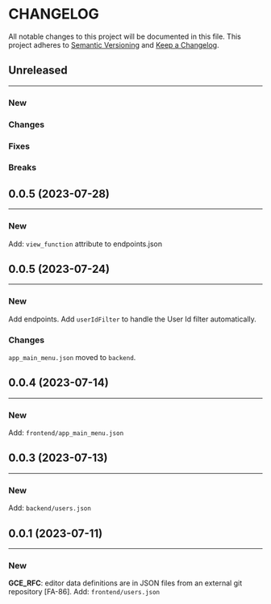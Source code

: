# CHANGELOG

All notable changes to this project will be documented in this file.
This project adheres to [Semantic Versioning](http://semver.org/) and [Keep a Changelog](http://keepachangelog.com/).



## Unreleased
---

### New

### Changes

### Fixes

### Breaks


## 0.0.5 (2023-07-28)
---

### New
Add: `view_function` attribute to endpoints.json


## 0.0.5 (2023-07-24)
---

### New
Add endpoints.
Add `userIdFilter` to handle the User Id filter automatically.

### Changes
`app_main_menu.json` moved to `backend`.


## 0.0.4 (2023-07-14)
---

### New
Add: `frontend/app_main_menu.json`


## 0.0.3 (2023-07-13)
---

### New
Add: `backend/users.json`


## 0.0.1 (2023-07-11)
---

### New

**GCE_RFC**: editor data definitions are in JSON files from an external git repository [FA-86].
Add: `frontend/users.json`
